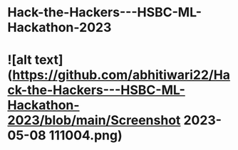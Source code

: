 # Hack-the-Hackers---HSBC-ML-Hackathon-2023
# ![alt text](https://github.com/abhitiwari22/Hack-the-Hackers---HSBC-ML-Hackathon-2023/blob/main/Screenshot 2023-05-08 111004.png)
